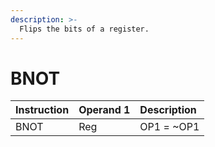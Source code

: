 ```yaml
---
description: >-
  Flips the bits of a register.
---
```


# BNOT

| Instruction | Operand 1 | Description |
| :--- | :--- | :--- |
| BNOT | Reg | OP1 = ~OP1 |



